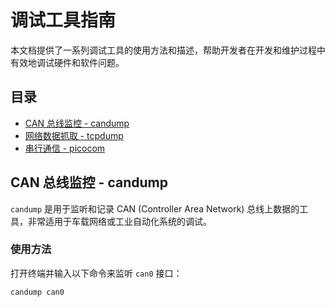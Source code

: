 # 调试工具指南

本文档提供了一系列调试工具的使用方法和描述，帮助开发者在开发和维护过程中有效地调试硬件和软件问题。

## 目录

- [CAN 总线监控 - candump](#can-总线监控---candump)
- [网络数据抓取 - tcpdump](#网络数据抓取---tcpdump)
- [串行通信 - picocom](#串行通信---picocom)

## CAN 总线监控 - candump

`candump` 是用于监听和记录 CAN (Controller Area Network) 总线上数据的工具，非常适用于车载网络或工业自动化系统的调试。

### 使用方法

打开终端并输入以下命令来监听 `can0` 接口：

```bash
candump can0
